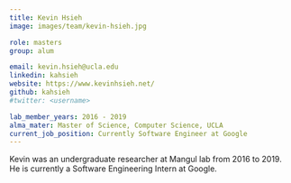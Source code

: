 ```yaml
---
title: Kevin Hsieh
image: images/team/kevin-hsieh.jpg

role: masters
group: alum

email: kevin.hsieh@ucla.edu
linkedin: kahsieh
website: https://www.kevinhsieh.net/
github: kahsieh
#twitter: <username>

lab_member_years: 2016 - 2019
alma_mater: Master of Science, Computer Science, UCLA
current_job_position: Currently Software Engineer at Google
---
```


Kevin was an undergraduate researcher at Mangul lab from 2016 to 2019. 
He is currently a Software Engineering Intern at Google.
